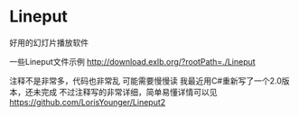 # Lineput
好用的幻灯片播放软件

一些Lineput文件示例 http://download.exlb.org/?rootPath=./Lineput

注释不是非常多，代码也非常乱
可能需要慢慢读
我最近用C#重新写了一个2.0版本，还未完成 不过注释写的非常详细，简单易懂详情可以见
https://github.com/LorisYounger/Lineput2
